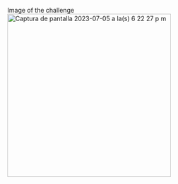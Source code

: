 Image of the challenge 
<img width="370" alt="Captura de pantalla 2023-07-05 a la(s) 6 22 27 p m" src="https://github.com/estiventhneira/testGoRest2/assets/51178245/32f43800-fa49-425f-8537-3ec488173be2">
